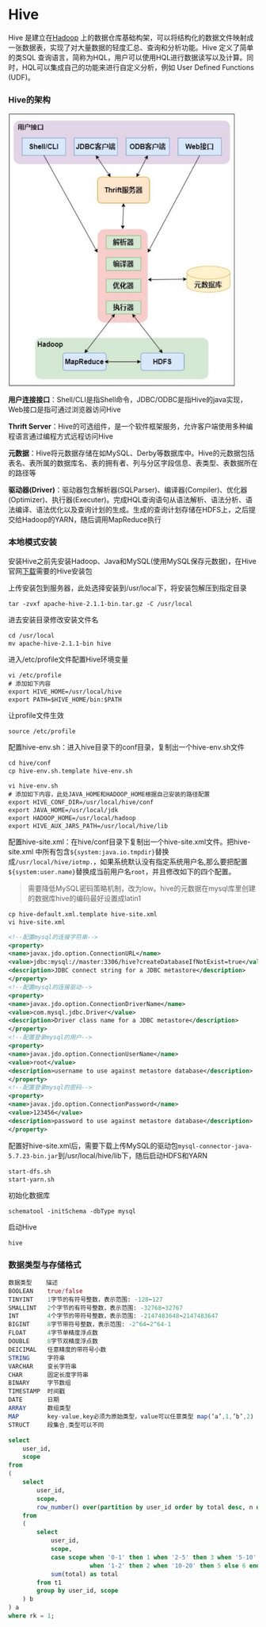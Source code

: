 # Hive

Hive 是建立在[Hadoop](https://hadoop.apache.org/) 上的数据仓库基础构架，可以将结构化的数据文件映射成一张数据表，实现了对大量数据的轻度汇总、查询和分析功能。Hive 定义了简单的类SQL 查询语言，简称为HQL，用户可以使用HQL进行数据读写以及计算。同时，HQL可以集成自己的功能来进行自定义分析，例如 User Defined Functions (UDF)。  

### Hive的架构

<img src="Hive.assets/image-20211219103128049.png" alt="image-20211219103128049" style="zoom:70%;" />

**用户连接接口**：Shell/CLI是指Shell命令，JDBC/ODBC是指Hive的java实现，Web接口是指可通过浏览器访问Hive

**Thrift Server**：Hive的可选组件，是一个软件框架服务，允许客户端使用多种编程语言通过编程方式远程访问Hive

**元数据**：Hive将元数据存储在如MySQL、Derby等数据库中。Hive的元数据包括表名、表所属的数据库名、表的拥有者、列与分区字段信息、表类型、表数据所在的路径等

**驱动器(Driver)**：驱动器包含解析器(SQLParser)、编译器(Compiler)、优化器(Optimizer)、执行器(Executer)。完成HQL查询语句从语法解析、语法分析、语法编译、语法优化以及查询计划的生成。生成的查询计划存储在HDFS上，之后提交给Hadoop的YARN，随后调用MapReduce执行

### 本地模式安装

安装Hive之前先安装Hadoop、Java和MySQL(使用MySQL保存元数据)，在Hive官网[下载](http://archive.apache.org/dist/hive/)需要的Hive安装包

上传安装包到服务器，此处选择安装到/usr/local下，将安装包解压到指定目录

~~~shell
tar -zvxf apache-hive-2.1.1-bin.tar.gz -C /usr/local
~~~

进去安装目录修改安装文件名

~~~shell
cd /usr/local
mv apache-hive-2.1.1-bin hive
~~~

进入/etc/profile文件配置Hive环境变量

~~~shell
vi /etc/profile
# 添加如下内容
export HIVE_HOME=/usr/local/hive
export PATH=$HIVE_HOME/bin:$PATH
~~~

让profile文件生效

~~~shell
source /etc/profile
~~~

配置hive-env.sh：进入hive目录下的conf目录，复制出一个hive-env.sh文件

~~~shell
cd hive/conf
cp hive-env.sh.template hive-env.sh
~~~

~~~shell
vi hive-env.sh
# 添加如下内容，此处JAVA_HOME和HADOOP_HOME根据自己安装的路径配置
export HIVE_CONF_DIR=/usr/local/hive/conf
export JAVA_HOME=/usr/local/jdk
export HADOOP_HOME=/usr/local/hadoop
export HIVE_AUX_JARS_PATH=/usr/local/hive/lib
~~~

配置hive-site.xml：在hive/conf目录下复制出一个hive-site.xml文件。把hive-site.xml 中所有包含`${system:java.io.tmpdir}`替换成`/usr/local/hive/iotmp.`，如果系统默认没有指定系统用户名,那么要把配置`${system:user.name}`替换成当前用户名`root`，并且修改如下的四个配置。

> 需要降低MySQL密码策略机制，改为low。hive的元数据在mysql库里创建的数据库hive的编码最好设置成latin1

~~~shell
cp hive-default.xml.template hive-site.xml
vi hive-site.xml
~~~

~~~xml
<!--配置mysql的连接字符串-->
<property>
<name>javax.jdo.option.ConnectionURL</name>
<value>jdbc:mysql://master:3306/hive?createDatabaseIfNotExist=true</value>
<description>JDBC connect string for a JDBC metastore</description>
</property>
<!--配置mysql的连接驱动-->
<property>
<name>javax.jdo.option.ConnectionDriverName</name>
<value>com.mysql.jdbc.Driver</value>
<description>Driver class name for a JDBC metastore</description>
</property>
<!--配置登录mysql的用户-->
<property>
<name>javax.jdo.option.ConnectionUserName</name>
<value>root</value>
<description>username to use against metastore database</description>
</property>
<!--配置登录mysql的密码-->
<property>
<name>javax.jdo.option.ConnectionPassword</name>
<value>123456</value>
<description>password to use against metastore database</description>
</property>
~~~

配置好hive-site.xml后，需要下载上传MySQL的驱动包`mysql-connector-java-5.7.23-bin.jar`到/usr/local/hive/lib下，随后启动HDFS和YARN

~~~shell
start-dfs.sh
start-yarn.sh
~~~

初始化数据库

~~~shell
schematool -initSchema -dbType mysql
~~~

启动Hive

~~~sh
hive
~~~

### 数据类型与存储格式

~~~mathematica
数据类型    描述
BOOLEAN	   true/false   
TINYINT	   1字节的有符号整数，表示范围: -128~127
SMALLINT   2个字节的有符号整数，表示范围: -32768~32767
INT	       4个字节的带符号整数，表示范围: -2147483648~2147483647
BIGINT	   8字节带符号整数，表示范围: -2^64~2^64-1
FLOAT	   4字节单精度浮点数
DOUBLE	   8字节双精度浮点数
DEICIMAL   任意精度的带符号小数
STRING	   字符串
VARCHAR	   变长字符串
CHAR	   固定长度字符串
BINARY	   字节数组
TIMESTAMP  时间戳
DATE	   日期
ARRAY	   数组类型
MAP	       key-value,key必须为原始类型，value可以任意类型	map(‘a’,1,’b’,2)
STRUCT	   段集合,类型可以不同
~~~



~~~sql
select
    user_id,
    scope
from
(
    select
        user_id,
        scope,
        row_number() over(partition by user_id order by total desc, n desc) as rk
    from 
    (
        select
            user_id,
            scope,
            case scope when '0-1' then 1 when '2-5' then 3 when '5-10' then 4
                       when '1-2' then 2 when '10-20' then 5 else 6 end as n,
            sum(total) as total
        from t1
        group by user_id, scope
    ) b
) a
where rk = 1;
~~~



